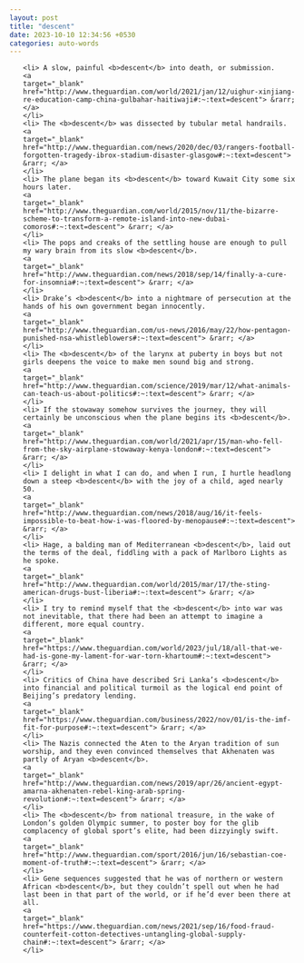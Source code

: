 ```yaml
---
layout: post
title: "descent"
date: 2023-10-10 12:34:56 +0530
categories: auto-words
---
```

<ol>

    <li> A slow, painful <b>descent</b> into death, or submission.
    <a 
    target="_blank" 
    href="http://www.theguardian.com/world/2021/jan/12/uighur-xinjiang-re-education-camp-china-gulbahar-haitiwaji#:~:text=descent"> &rarr; </a>
    </li>
    <li> The <b>descent</b> was dissected by tubular metal handrails.
    <a 
    target="_blank" 
    href="http://www.theguardian.com/news/2020/dec/03/rangers-football-forgotten-tragedy-ibrox-stadium-disaster-glasgow#:~:text=descent"> &rarr; </a>
    </li>
    <li> The plane began its <b>descent</b> toward Kuwait City some six hours later.
    <a 
    target="_blank" 
    href="http://www.theguardian.com/world/2015/nov/11/the-bizarre-scheme-to-transform-a-remote-island-into-new-dubai-comoros#:~:text=descent"> &rarr; </a>
    </li>
    <li> The pops and creaks of the settling house are enough to pull my wary brain from its slow <b>descent</b>.
    <a 
    target="_blank" 
    href="http://www.theguardian.com/news/2018/sep/14/finally-a-cure-for-insomnia#:~:text=descent"> &rarr; </a>
    </li>
    <li> Drake’s <b>descent</b> into a nightmare of persecution at the hands of his own government began innocently.
    <a 
    target="_blank" 
    href="http://www.theguardian.com/us-news/2016/may/22/how-pentagon-punished-nsa-whistleblowers#:~:text=descent"> &rarr; </a>
    </li>
    <li> The <b>descent</b> of the larynx at puberty in boys but not girls deepens the voice to make men sound big and strong.
    <a 
    target="_blank" 
    href="http://www.theguardian.com/science/2019/mar/12/what-animals-can-teach-us-about-politics#:~:text=descent"> &rarr; </a>
    </li>
    <li> If the stowaway somehow survives the journey, they will certainly be unconscious when the plane begins its <b>descent</b>.
    <a 
    target="_blank" 
    href="http://www.theguardian.com/world/2021/apr/15/man-who-fell-from-the-sky-airplane-stowaway-kenya-london#:~:text=descent"> &rarr; </a>
    </li>
    <li> I delight in what I can do, and when I run, I hurtle headlong down a steep <b>descent</b> with the joy of a child, aged nearly 50.
    <a 
    target="_blank" 
    href="http://www.theguardian.com/news/2018/aug/16/it-feels-impossible-to-beat-how-i-was-floored-by-menopause#:~:text=descent"> &rarr; </a>
    </li>
    <li> Hage, a balding man of Mediterranean <b>descent</b>, laid out the terms of the deal, fiddling with a pack of Marlboro Lights as he spoke.
    <a 
    target="_blank" 
    href="http://www.theguardian.com/world/2015/mar/17/the-sting-american-drugs-bust-liberia#:~:text=descent"> &rarr; </a>
    </li>
    <li> I try to remind myself that the <b>descent</b> into war was not inevitable, that there had been an attempt to imagine a different, more equal country.
    <a 
    target="_blank" 
    href="https://www.theguardian.com/world/2023/jul/18/all-that-we-had-is-gone-my-lament-for-war-torn-khartoum#:~:text=descent"> &rarr; </a>
    </li>
    <li> Critics of China have described Sri Lanka’s <b>descent</b> into financial and political turmoil as the logical end point of Beijing’s predatory lending.
    <a 
    target="_blank" 
    href="https://www.theguardian.com/business/2022/nov/01/is-the-imf-fit-for-purpose#:~:text=descent"> &rarr; </a>
    </li>
    <li> The Nazis connected the Aten to the Aryan tradition of sun worship, and they even convinced themselves that Akhenaten was partly of Aryan <b>descent</b>.
    <a 
    target="_blank" 
    href="http://www.theguardian.com/news/2019/apr/26/ancient-egypt-amarna-akhenaten-rebel-king-arab-spring-revolution#:~:text=descent"> &rarr; </a>
    </li>
    <li> The <b>descent</b> from national treasure, in the wake of London’s golden Olympic summer, to poster boy for the glib complacency of global sport’s elite, had been dizzyingly swift.
    <a 
    target="_blank" 
    href="http://www.theguardian.com/sport/2016/jun/16/sebastian-coe-moment-of-truth#:~:text=descent"> &rarr; </a>
    </li>
    <li> Gene sequences suggested that he was of northern or western African <b>descent</b>, but they couldn’t spell out when he had last been in that part of the world, or if he’d ever been there at all.
    <a 
    target="_blank" 
    href="https://www.theguardian.com/news/2021/sep/16/food-fraud-counterfeit-cotton-detectives-untangling-global-supply-chain#:~:text=descent"> &rarr; </a>
    </li>